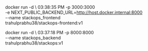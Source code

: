  docker run -d \                                                 03:38:35 PM
  -p 3000:3000 \
  -e NEXT_PUBLIC_BACKEND_URL=http://host.docker.internal:8000 \
  --name stackops_frontend \
  trahulprabhu38/stackops-frontend:v1


docker run -d \                                                  03:37:18 PM
  -p 8000:8000 \
  --name stackops_backend \
  trahulprabhu38/stackops:v1